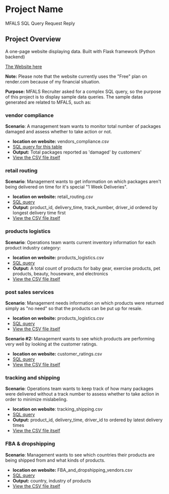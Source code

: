 # Project Name
MFALS SQL Query Request Reply 

## Project Overview
A one-page website displaying data. Built with Flask framework (Python backend)

[The Website here](https://mfals.onrender.com/)

**Note:** Please note that the website currently uses the "Free" plan on render.com because of my financial situation.

**Purpose:** MFALS Recruiter asked for a complex SQL query, so the purpose of this project is to display sample data queries. The sample datas generated are related to MFALS, such as:

### vendor compliance 
**Scenario**: A management team wants to monitor total number of packages damaged and assess whether to take action or not.
- **location on website:** vendors_compliance.csv
- [SQL query for this table](https://github.com/ghorus/mfals/blob/main/analyze_data/vendors_compliance.sql)
- **Output:** Total packages reported as 'damaged' by customers'
- [View the CSV file itself](https://github.com/ghorus/mfals/blob/main/analyze_data/csv_reports/vendors_compliance.csv)

### retail routing
**Scenario**: Management wants to get information on which packages aren't being delivered on time for it's special "1 Week Deliveries".
- **location on website:** retail_routing.csv
- [SQL query](https://github.com/ghorus/mfals/blob/main/analyze_data/retail_routing.sql)
- **Output**: product_id, delivery_time, track_number, driver_id ordered by longest delivery time first
- [View the CSV file itself](https://github.com/ghorus/mfals/blob/main/analyze_data/csv_reports/retail_routing.csv)
  
### products logistics
**Scenario**: Operations team wants current inventory information for each product industry category:
- **location on website:** products_logistics.csv
- [SQL query](https://github.com/ghorus/mfals/blob/main/analyze_data/products_logistics.sql)
- **Output:** A total count of products for baby gear, exercise products, pet products, beauty, houseware, and electronics
- [View the CSV file itself](https://github.com/ghorus/mfals/blob/main/analyze_data/csv_reports/products_logistics.csv)
  
### post sales services
**Scenario**: Management needs information on which products were returned simply as "no need" so that the products can be put up for resale.
- **location on website:** products_logistics.csv
- [SQL query](https://github.com/ghorus/mfals/blob/main/analyze_data/post_sales_refurbish.sql)
- [View the CSV file itself](https://github.com/ghorus/mfals/blob/main/analyze_data/csv_reports/post_sales_refurbish.csv)

**Scenario #2:** Management wants to see which products are performing very well by looking at the customer ratings.
- **location on website:** customer_ratings.csv
- [SQL query](https://github.com/ghorus/mfals/blob/main/analyze_data/customer_ratings.sql)
- [View the CSV file itself](https://github.com/ghorus/mfals/blob/main/analyze_data/csv_reports/customer_ratings.csv)
  
### tracking and shipping
**Scenario**: Operations team wants to keep track of how many packages were delivered without a track number to assess whether to take action in order to minimize mislabeling. 
- **location on website**: tracking_shipping.csv
- [SQL query](https://github.com/ghorus/mfals/blob/main/analyze_data/tracking_shipping.sql)
- **Output:** product_id, delivery_time, driver_id to ordered by latest delivery times
- [View the CSV file itself](https://github.com/ghorus/mfals/blob/main/analyze_data/csv_reports/tracking_shipping.csv)
  
### FBA & dropshipping
**Scenario**: Management wants to see which countries their products are being shipped from and what kinds of products.
- **location on website:** FBA_and_dropshipping_vendors.csv
- [SQL query](https://github.com/ghorus/mfals/blob/main/analyze_data/FBA_and_dropshipping_vendors.sql)
- **Output:** country, industry of products
- [View the CSV file itself](https://github.com/ghorus/mfals/blob/main/analyze_data/csv_reports/FBA_and_dropshipping_vendors.csv)
